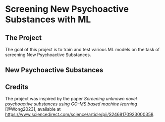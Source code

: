 # Screening New Psychoactive Substances with ML

## The Project
The goal of this project is to train and test various ML models on the task of screening New Psychoactive Substances.

## New Psychoactive Substances

## Credits
The project was inspired by the paper _Screening unknown novel psychoactive substances using GC–MS based machine learning_ [@Wong2023], available at https://www.sciencedirect.com/science/article/pii/S2468170923000358.
